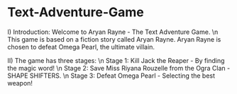 # Text-Adventure-Game

I) Introduction: Welcome to Aryan Rayne - The Text Adventure Game. \n
   This game is based on a fiction story called Aryan Rayne. Aryan Rayne is chosen
   to defeat Omega Pearl, the ultimate villain.
    
II) The game has three stages: \n
      Stage 1: Kill Jack the Reaper - By finding the magic word! \n
      Stage 2: Save Miss Riyana Rouzelle from the Ogra Clan - SHAPE SHIFTERS. \n
      Stage 3: Defeat Omega Pearl - Selecting the best weapon!
